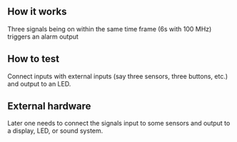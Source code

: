 <!---

This file is used to generate your project datasheet. Please fill in the information below and delete any unused
sections.

You can also include images in this folder and reference them in the markdown. Each image must be less than
512 kb in size, and the combined size of all images must be less than 1 MB.
-->

## How it works

Three signals being on within the same time frame (6s with 100 MHz) triggers an alarm output

## How to test

Connect inputs with external inputs (say three sensors, three buttons, etc.) and output to an LED.

## External hardware

Later one needs to connect the signals input to some sensors and output to a display, LED, or sound system.
